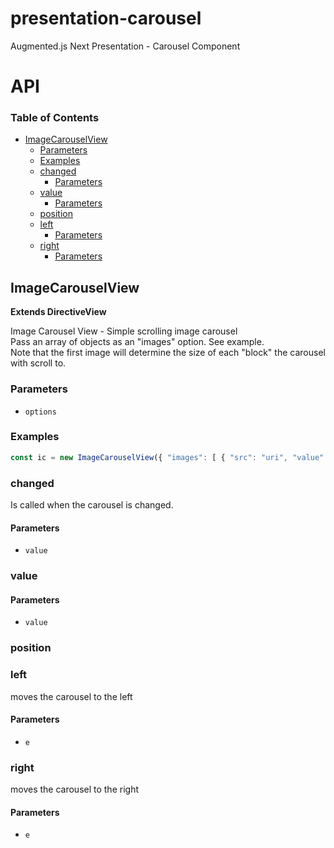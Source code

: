 # presentation-carousel

Augmented.js Next Presentation - Carousel Component

# API

<!-- Generated by documentation.js. Update this documentation by updating the source code. -->

### Table of Contents

-   [ImageCarouselView](#imagecarouselview)
    -   [Parameters](#parameters)
    -   [Examples](#examples)
    -   [changed](#changed)
        -   [Parameters](#parameters-1)
    -   [value](#value)
        -   [Parameters](#parameters-2)
    -   [position](#position)
    -   [left](#left)
        -   [Parameters](#parameters-3)
    -   [right](#right)
        -   [Parameters](#parameters-4)

## ImageCarouselView

**Extends DirectiveView**

Image Carousel View - Simple scrolling image carousel<br/>
Pass an array of objects as an "images" option.  See example.<br/>
Note that the first image will determine the size of each "block" the carousel with scroll to.

### Parameters

-   `options`  

### Examples

```javascript
const ic = new ImageCarouselView({ "images": [ { "src": "uri", "value": "xyz", "caption": "This is a cool image" }, ... ] });
```

### changed

Is called when the carousel is changed.

#### Parameters

-   `value`  

### value

#### Parameters

-   `value`  

### position

### left

moves the carousel to the left

#### Parameters

-   `e`  

### right

moves the carousel to the right

#### Parameters

-   `e`  
